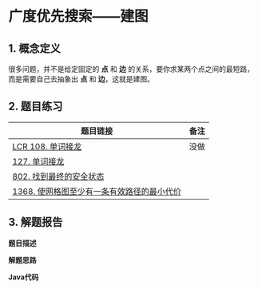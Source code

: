 

# 广度优先搜索——建图

## 1. 概念定义

很多问题，并不是给定固定的 **点** 和 **边** 的关系，要你求某两个点之间的最短路，而是需要自己去抽象出 **点** 和 **边**，这就是建图。

## 2. 题目练习

| 题目链接                                                     | 备注 |
| ------------------------------------------------------------ | ---- |
| [LCR 108. 单词接龙](https://leetcode.cn/problems/om3reC/)    | 没做 |
| [127. 单词接龙](https://leetcode.cn/problems/word-ladder/)   |      |
| [802. 找到最终的安全状态](https://leetcode.cn/problems/find-eventual-safe-states/) |      |
| [1368. 使网格图至少有一条有效路径的最小代价](https://leetcode.cn/problems/minimum-cost-to-make-at-least-one-valid-path-in-a-grid/) |      |



## 3. 解题报告

**题目描述**

**解题思路**

**Java代码**

```java

```

